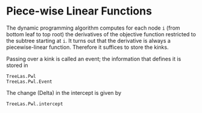 # Piece-wise Linear Functions

The dynamic programming algorithm computes for each node `i` (from bottom leaf to top root) the derivatives of the objective function restricted to the subtree starting at  `i`.
It turns out that the derivative is always a piecewise-linear function.
Therefore it suffices to store the kinks.

Passing over a kink is called an event; the information that defines it is stored in
```@docs
TreeLas.Pwl
TreeLas.Pwl.Event
```
The change (Delta) in the intercept is given by
```@docs
TreeLas.Pwl.intercept
```
